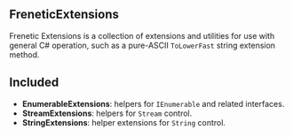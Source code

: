 FreneticExtensions
------------------

Frenetic Extensions is a collection of extensions and utilities for use with general C# operation, such as a pure-ASCII `ToLowerFast` string extension method.

## Included

- **EnumerableExtensions**: helpers for `IEnumerable` and related interfaces.
- **StreamExtensions**: helpers for `Stream` control.
- **StringExtensions**: helper extensions for `String` control.
